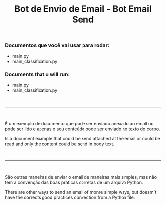 <!--=====Explicação - Explanation=====-->

<!--=====Titulo - Title=====-->
<div align="center">
  <h1>Bot de Envio de Email - Bot Email Send<br><br></h1>
</div>
<!--=====Titulo - Title=====-->

<!--=====Documentos Principais - Main Documents====-->
<div>
  <h3>Documentos que você vai usar para rodar:</h3>
  <ul>
    <li>main.py</li>
    <li>main_classification.py</li>
  </ul>

  <h3>Documents that u will run:</h3>
  <ul>
    <li>main.py</li>
    <li>main_classification.py</li>
  </ul>
</div>
<br>
<hr>
<!--=====Documentos Principais - Main Documents====-->

<!--=====Documento txtAnexo_Attach - Document txtAnexo_Attach====-->
<br>
<p>É um exemplo de documento que pode ser enviado anexado ao email ou pode ser lido e apenas o seu conteúdo pode ser enviado no texto do corpo.</p>

<p>Is a document example that could be send attached at the email or could be read and only the content could be send in body text.</p>
<br>
<hr>
<!--=====Documento txtAnexo_Attach - Document txtAnexo_Attach====-->


<!--=====Documento txtSend_Email_(1,2,3)_Way - Document txtSend_Email_(1,2,3)_Way====-->
<br>
<p>São outras maneiras de enviar o email de maneiras mais simples, mas não tem a convenção das boas práticas corretas de um arquivo Python.</p>

<p>There are other ways to send an email of monre simple ways, but doesm´t have the corrects good practices convection from a Python file.</p>
<!--=====Documento txtSend_Email_(1,2,3)_Way - Document txtSend_Email_(1,2,3)_Way====-->
